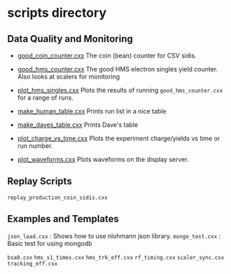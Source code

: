 # scripts directory

## Data Quality  and Monitoring 

 
* [good_coin_counter.cxx](good_coin_counter.cxx)
     The coin (bean) counter for CSV sidis.
* [good_hms_counter.cxx](good_hms_counter.cxx)</dt>
     The good HMS electron singles yield counter.</dd>
   Also looks at scalers for monitoring</dd>
* [plot_hms_singles.cxx](plot_hms_singles.cxx)</dt>
     Plots the results of running `good_hms_counter.cxx` for a range of runs.</dd>

* [make_human_table.cxx](make_human_table.cxx)
     Prints run list in a nice table

* [make_daves_table.cxx](make_daves_table.cxx)
     Prints Dave's table

* [plot_charge_vs_time.cxx](plot_charge_vs_time.cxx)
     Plots the experiment charge/yields vs time or run number.

* [plot_waveforms.cxx](plot_waveforms.cxx)
     Plots waveforms on the display server.

## Replay Scripts

`replay_production_coin_sidis.cxx`

## Examples and Templates

`json_load.cxx`
:   Shows how to use nlohmann json library.
`mongo_test.cxx`
:   Basic test for using mongodb



`bsa0.cxx`
`hms_s1_times.cxx`
`hms_trk_eff.cxx`
`rf_timing.cxx`
`scaler_sync.cxx`
`tracking_eff.cxx`

